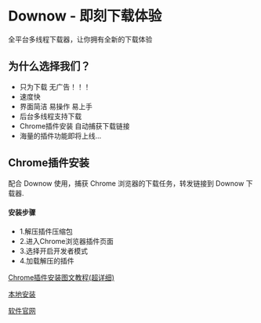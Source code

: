 # Downow - 即刻下载体验

全平台多线程下载器，让你拥有全新的下载体验    

## 为什么选择我们？
- 只为下载 无广告！！！    
- 速度快    
- 界面简洁 易操作 易上手    
- 后台多线程支持下载    
- Chrome插件安装 自动捕获下载链接    
- 海量的插件功能即将上线...    

## Chrome插件安装

配合 Downow 使用，捕获 Chrome 浏览器的下载任务，转发链接到 Downow 下载器.    

#### 安装步骤

- 1.解压插件压缩包    
- 2.进入Chrome浏览器插件页面    
- 3.选择开启开发者模式    
- 4.加载解压的插件    

[Chrome插件安装图文教程(超详细)](https://downow.app/chromeSetting.html)

[本地安装](https://wwe.lanzoui.com/iH3HPj60hah)

[软件官网](https://downow.app/)